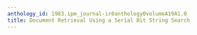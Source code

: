 ```yaml
---
anthology_id: 1983.ipm_journal-ir0anthology0volumeA19A1.0
title: Document Retrieval Using a Serial Bit String Search
---
```

